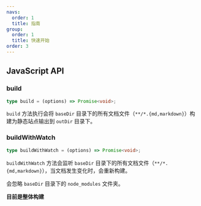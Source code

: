 ```yaml
---
navs:
  order: 1
  title: 指南
group:
  order: 1
  title: 快速开始
order: 3
---
```


## JavaScript API

### build

```typescript
type build = (options) => Promise<void>;
```

`build` 方法执行会将 `baseDir` 目录下的所有文档文件（`**/*.{md,markdown}`）构建为静态站点输出到 `outDir` 目录下。

### buildWithWatch

```typescript
type buildWithWatch = (options) => Promise<void>;
```

`buildWithWatch` 方法会监听 `baseDir` 目录下的所有文档文件（`**/*.{md,markdown}`），当文档发生变化时，会重新构建。

会忽略 `baseDir` 目录下的 `node_modules` 文件夹。

**目前是整体构建**
